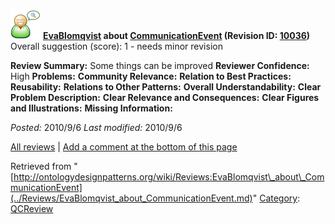 [![](../images/thumb/2/29/Reviewer.png/48px-Reviewer.png)](../Image/Reviewer.png.md "Reviewer.png")
__[EvaBlomqvist](../User/EvaBlomqvist.md "User:EvaBlomqvist") about [CommunicationEvent](../Submissions/CommunicationEvent.md "Submissions:CommunicationEvent") (Revision ID: [10036](../Submissions/CommunicationEvent@oldid=10036.md "http://ontologydesignpatterns.org/wiki/Submissions:CommunicationEvent?oldid=10036"))__
Overall suggestion (score): 1 - needs minor revision




 __Review Summary:__ Some things can be improved
__Reviewer Confidence:__ High
__Problems:__ 
__Community Relevance:__ 
__Relation to Best Practices:__ 
__Reusability:__ 
__Relations to Other Patterns:__ 
__Overall Understandability:__ 
__Clear Problem Description:__ 
__Clear Relevance and Consequences:__ 
__Clear Figures and Illustrations:__ 
__Missing Information:__ 

_Posted:_ 2010/9/6 _Last modified:_ 2010/9/6



[All reviews](../Reviews/Main.md "Reviews:Main") | [Add a comment at the bottom of this page](index.php@title=Odp%253AAdd_comment&target=../Reviews/EvaBlomqvist_about_CommunicationEvent.md#New_comment "http://ontologydesignpatterns.org/wiki/index.php?title=Odp:Add_comment&target=Reviews:EvaBlomqvist_about_CommunicationEvent#New_comment")


Retrieved from "[http://ontologydesignpatterns.org/wiki/Reviews:EvaBlomqvist\_about\_CommunicationEvent](../Reviews/EvaBlomqvist_about_CommunicationEvent.md)"
 [Category](http://ontologydesignpatterns.org/wiki/Special:Categories "Special:Categories"): [QCReview](../Category/QCReview.md "Category:QCReview")